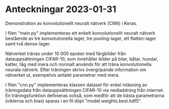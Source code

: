 # Anteckningar 2023-01-31
Demonstration av konvolutionellt neuralt nätverk (CNN) i Keras.

I filen "main.py" implementeras ett enkelt konvolutionellt neuralt nätverk bestående av 
tre konvolutionella lager, tre pooling-lager, ett flatten-lager samt två dense-lager.

Nätverket tränas under 10 000 epoker med färgbilder från datauppsättningen CIFAR-10, 
som innehåller bilder på bilar, båtar, hundar, katter, tåg med mera och normalt används
för att träna konvolutionella neurala nätverk. Efter träningen skrivs övergripande 
information om nätverket ut, exempelvis antalet parametrar med mera.

I filen "cnn.py" implementeras klassen dataset för enkel inläsning av träningsdata från
datauppsättningen CIFAR-10 via nedladdning från internet. En träningsfunktion definieras
också, som medför att de bästa parametrarna (vikterna och bias) sparas i en fil döpt
"model.weights.best.hdf5".